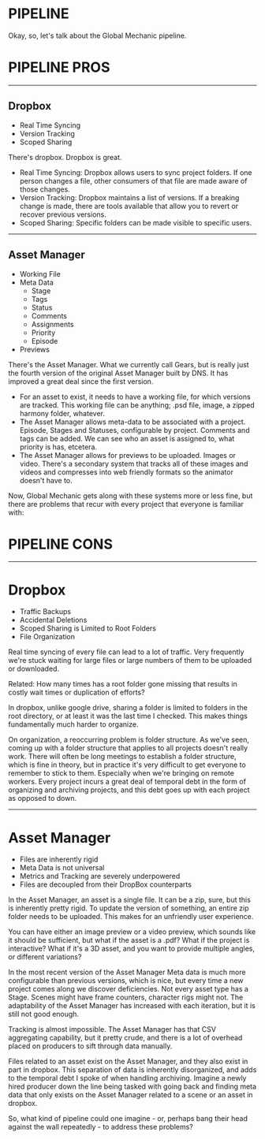 <!-- @CenterHeader clear skip -->
# PIPELINE

<!-- @Prompt -->
Okay, so, let's talk about the Global Mechanic pipeline.

<!-- @Section clear -->
# PIPELINE PROS
---

## Dropbox
- Real Time Syncing
- Version Tracking
- Scoped Sharing

<!-- @Prompt -->
There's dropbox. Dropbox is great.

- Real Time Syncing: Dropbox allows users to sync project folders. If one person changes a file, other consumers of that file are made aware of those changes.
- Version Tracking: Dropbox maintains a list of versions. If a breaking change is made, there are tools available that allow you to revert or recover previous versions.
- Scoped Sharing: Specific folders can be made visible to specific users.

<!-- @Section -->
---
## Asset Manager


- Working File
- Meta Data
    - Stage
    - Tags
    - Status
    - Comments
    - Assignments
    - Priority
    - Episode
- Previews

<!-- @Prompt -->
There's the Asset Manager. What we currently call Gears, but is really just the fourth version of the original Asset Manager built by DNS. It has improved a great deal since the first version.

- For an asset to exist, it needs to have a working file, for which versions are tracked. This working file can be anything; .psd file, image, a zipped harmony folder, whatever.
- The Asset Manager allows meta-data to be associated with a project. Episode, Stages and Statuses, configurable by project. Comments and tags can be added. We can see who an asset is assigned to, what priority is has, etcetera. 
- The Asset Manager allows for previews to be uploaded. Images or video. There's a secondary system that tracks all of these images and videos and compresses into web friendly formats so the animator doesn't have to.

<!-- @Prompt -->
Now, Global Mechanic gets along with these systems more or less fine, but there are problems that recur with every project that everyone is familiar with:

<!-- @Section clear -->
# PIPELINE CONS

---
# Dropbox

- Traffic Backups
- Accidental Deletions
- Scoped Sharing is Limited to Root Folders
- File Organization

<!-- @Prompt -->
Real time syncing of every file can lead to a lot of traffic. Very frequently we're stuck waiting for large files or large numbers of them to be uploaded or downloaded.
<!-- @Prompt -->
Related: How many times has a root folder gone missing that results in costly wait times or duplication of efforts?
<!-- @Prompt -->
In dropbox, unlike google drive, sharing a folder is limited to folders in the root directory, or at least it was the last time I checked. This makes things fundamentally much harder to organize.
<!-- @Prompt -->
On organization, a reoccurring problem is folder structure. As we've seen, coming up with a folder structure that applies to all projects doesn't really work. There will often be long meetings to establish a folder structure, which is fine in theory, but in practice it's very difficult to get everyone to remember to stick to them. Especially when we're bringing on remote workers. Every project incurs a great deal of temporal debt in the form of organizing and archiving projects, and this debt goes up with each project as opposed to down.

<!-- @Section -->

---
# Asset Manager
- Files are inherently rigid
- Meta Data is not universal
- Metrics and Tracking are severely underpowered
- Files are decoupled from their DropBox counterparts

<!-- @Prompt -->
In the Asset Manager, an asset is a single file. It can be a zip, sure, but this is inherently pretty rigid. To update the version of something, an entire zip folder needs to be uploaded. This makes for an unfriendly user experience.

<!-- @Prompt -->
You can have either an image preview or a video preview, which sounds like it should be sufficient, but what if the asset is a .pdf? What if the project is interactive? What if it's a 3D asset, and you want to provide multiple angles, or different variations? 

<!-- @Prompt -->
In the most recent version of the Asset Manager Meta data is much more configurable than previous versions, which is nice, but every time a new project comes along we discover deficiencies. Not every asset type has a Stage. Scenes might have frame counters, character rigs might not. The adaptability of the Asset Manager has increased with each iteration, but it is still not good enough.

<!-- @Prompt -->
Tracking is almost impossible. The Asset Manager has that CSV aggregating capability, but it pretty crude, and there is a lot of overhead placed on producers to sift through data manually.

<!-- @Prompt -->
Files related to an asset exist on the Asset Manager, and they also exist in part in dropbox. This separation of data is inherently disorganized, and adds to the temporal debt I spoke of when handling archiving. Imagine a newly hired producer down the line being tasked with going back and finding meta data that only exists on the Asset Manager related to a scene or an asset in dropbox. 

<!-- @Prompt -->
So, what kind of pipeline could one imagine - or, perhaps bang their head against the wall repeatedly - to address these problems?
